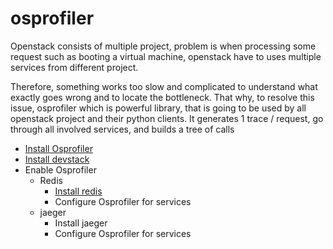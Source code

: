 # osprofiler
Openstack consists of multiple project, problem is when processing some request such as booting a virtual machine, openstack have to uses multiple services from different project. 

Therefore, something works too slow and complicated to understand what exactly goes wrong and to locate the bottleneck. That why, to resolve this issue, osprofiler which is powerful library, that is going to be used by all openstack project and their python clients. It generates 1 trace / request, go through all involved services, and builds a tree of calls 

* [Install Osprofiler](/setup.md)
* [Install devstack](/devstack.md)
* Enable Osprofiler
  * Redis
    * [Install redis](/redis.md)
    * Configure Osprofiler for services
  * jaeger
    * Install jaeger
    * Configure Osprofiler for services
